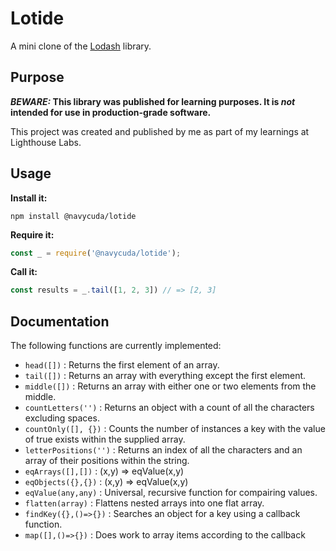 # Lotide

A mini clone of the [Lodash](https://lodash.com) library.

## Purpose

**_BEWARE:_ This library was published for learning purposes. It is _not_ intended for use in production-grade software.**

This project was created and published by me as part of my learnings at Lighthouse Labs. 

## Usage

**Install it:**

```
npm install @navycuda/lotide
```

**Require it:**

```javascript
const _ = require('@navycuda/lotide');
```

**Call it:**

```javascript
const results = _.tail([1, 2, 3]) // => [2, 3]
```

## Documentation

The following functions are currently implemented:

* `head([])` : Returns the first element of an array.
* `tail([])` : Returns an array with everything except the first element.
* `middle([])` : Returns an array with either one or two elements from the middle.
* `countLetters('')` : Returns an object with a count of all the characters excluding spaces.
* `countOnly([], {})` : Counts the number of instances a key with the value of true exists within the supplied array.
* `letterPositions('')` : Returns an index of all the characters and an array of their positions within the string.
* `eqArrays([],[])` : (x,y) => eqValue(x,y)
* `eqObjects({},{})` : (x,y) => eqValue(x,y)
* `eqValue(any,any)` : Universal, recursive function for compairing values.
* `flatten(array)` : Flattens nested arrays into one flat array.
* `findKey({},()=>{})` : Searches an object for a key using a callback function.
* `map([],()=>{})` : Does work to array items according to the callback